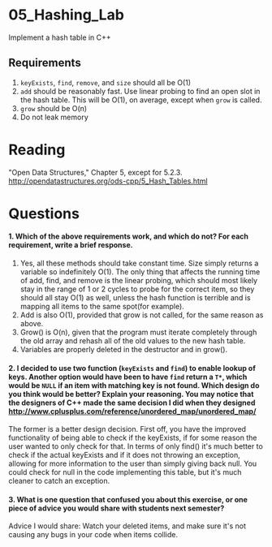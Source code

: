 05_Hashing_Lab
==============

Implement a hash table in C++

Requirements
------------

1. `keyExists`, `find`, `remove`, and `size` should all be O(1)
2. `add` should be reasonably fast. Use linear probing to find an open slot in the hash table. This will be O(1), on average, except when `grow` is called.
3. `grow` should be O(n)
4. Do not leak memory


Reading
=======
"Open Data Structures," Chapter 5, except for 5.2.3. http://opendatastructures.org/ods-cpp/5_Hash_Tables.html

Questions
=========

#### 1. Which of the above requirements work, and which do not? For each requirement, write a brief response.

1. Yes, all these methods should take constant time. Size simply returns a variable so indefinitely O(1). The only thing that affects the running time of add, find, and remove is the linear probing, which should most likely stay in the range of 1 or 2 cycles to probe for the correct item, so they should all stay O(1) as well, unless the hash function is terrible and is mapping all items to the same spot(for example).
2. Add is also O(1), provided that grow is not called, for the same reason as above. 
3. Grow() is O(n), given that the program must iterate completely through the old array and rehash all of the old values to the new hash table.
4. Variables are properly deleted in the destructor and in grow().

#### 2. I decided to use two function (`keyExists` and `find`) to enable lookup of keys. Another option would have been to have `find` return a `T*`, which would be `NULL` if an item with matching key is not found. Which design do you think would be better? Explain your reasoning. You may notice that the designers of C++ made the same decision I did when they designed http://www.cplusplus.com/reference/unordered_map/unordered_map/

The former is a better design decision. First off, you have the improved functionality of being able to check if the keyExists, if for some reason the user wanted to only check for that. In terms of only find() it's much better to check if the actual keyExists and if it does not throwing an exception, allowing for more information to the user than simply giving back null. You could check for null in the code implementing this table, but it's much cleaner to catch an exception.

#### 3. What is one question that confused you about this exercise, or one piece of advice you would share with students next semester?

Advice I would share: Watch your deleted items, and make sure it's not causing any bugs in your code when items collide.